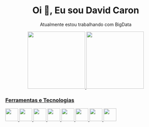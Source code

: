 <h1 align="center">Oi 👋, Eu sou David Caron</h1>
<p align="center">Atualmente estou trabalhando com BigData</p>
<div align="center">
<a href="https://github.com/seu-usuário-aqui">
<img height="180em" src="https://github-readme-stats.vercel.app/api/top-langs/?username=David729-hub&layout=compact&langs_count=7&theme=dark"/>
<img height="180em" src="https://github-readme-stats.vercel.app/api?username=David729-hub&show_icons=true&theme=dark&include_all_commits=true&count_private=true"/>
</div>
  <h3>Ferramentas e Tecnologias</h3>
<div>
 <img src="https://cdn.jsdelivr.net/gh/devicons/devicon/icons/git/git-original.svg" width="40" height="40"/>
 <img src="https://cdn.jsdelivr.net/gh/devicons/devicon/icons/python/python-original-wordmark.svg" width="40" height="40"/>
 <img src="https://cdn.jsdelivr.net/gh/devicons/devicon/icons/microsoftsqlserver/microsoftsqlserver-plain-wordmark.svg" width="40" height="40"/>
 <img src="https://cdn.jsdelivr.net/gh/devicons/devicon/icons/azure/azure-original-wordmark.svg" width="40" height="40"/>
 <img src="https://cdn.jsdelivr.net/gh/devicons/devicon/icons/googlecloud/googlecloud-plain-wordmark.svg" width="40" height="40"/>
 <img src="https://cdn.jsdelivr.net/gh/devicons/devicon/icons/apachekafka/apachekafka-original-wordmark.svg" width="40" height="40"/>
 <img src="https://cdn.jsdelivr.net/gh/devicons/devicon/icons/bash/bash-original.svg" width="40" height="40"/>
 <img src="https://cdn.jsdelivr.net/gh/devicons/devicon/icons/jupyter/jupyter-original-wordmark.svg" width="40" height="40"/>
          
          
</div>
 <!--
**David729-hub/David729-hub** is a ✨ _special_ ✨ repository because its `README.md` (this file) appears on your GitHub profile.

Here are some ideas to get you started:


- 🌱 I’m currently learning ...
- 👯 I’m looking to collaborate on ...
- 🤔 I’m looking for help with ...
- 💬 Ask me about ...
- 📫 How to reach me: ...
- 😄 Pronouns: ...
- ⚡ Fun fact: ...
-->
